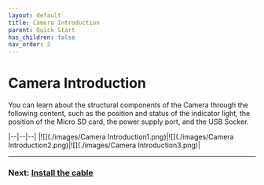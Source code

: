 ```yaml
---
layout: default
title: Camera Introduction
parent: Quick Start
has_children: false
nav_order: 2
---
```


# Camera Introduction

You can learn about the structural components of the Camera through the following content, such as the position and status of the indicator light, the position of the Micro SD card, the power supply port, and the USB Socker.


|--|--|--|
|![](./images/Camera Introduction1.png)|![](./images/Camera Introduction2.png)|![](./images/Camera Introduction3.png)|



----
### Next: [Install the cable](/Beaglecam/docs/Quick%20Start%20for%20Beagle%20Camera/Install%20the%20cable)
